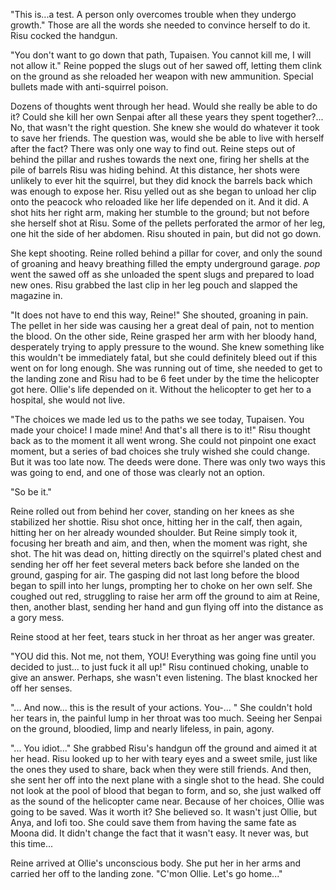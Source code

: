 "This is...a test. A person only overcomes trouble when they undergo growth." Those are all the words she needed to convince herself to do it. Risu cocked the handgun.

"You don't want to go down that path, Tupaisen. You cannot kill me, I will not allow it." Reine popped the slugs out of her sawed off, letting them clink on the ground as she reloaded her weapon with new ammunition. Special bullets made with anti-squirrel poison.

Dozens of thoughts went through her head. Would she really be able to do it? Could she kill her own Senpai after all these years they spent together?... No, that wasn't the right question. She knew she would do whatever it took to save her friends. The question was, would she be able to live with herself after the fact? There was only one way to find out. Reine steps out of behind the pillar and rushes towards the next one, firing her shells at the pile of barrels Risu was hiding behind. At this distance, her shots were unlikely to ever hit the squirrel, but they did knock the barrels back which was enough to expose her. Risu yelled out as she began to unload her clip onto the peacock who reloaded like her life depended on it. And it did. A shot hits her right arm, making her stumble to the ground; but not before she herself shot at Risu. Some of the pellets perforated the armor of her leg, one hit the side of her abdomen. Risu shouted in pain, but did not go down.

She kept shooting. Reine rolled behind a pillar for cover, and only the sound of groaning and heavy breathing filled the empty underground garage. *pop* went the sawed off as she unloaded the spent slugs and prepared to load new ones. Risu grabbed the last clip in her leg pouch and slapped the magazine in.

"It does not have to end this way, Reine!" She shouted, groaning in pain. The pellet in her side was causing her a great deal of pain, not to mention the blood. On the other side, Reine grasped her arm with her bloody hand, desperately trying to apply pressure to the wound. She knew something like this wouldn't be immediately fatal, but she could definitely bleed out if this went on for long enough. She was running out of time, she needed to get to the landing zone and Risu had to be 6 feet under by the time the helicopter got here. Ollie's life depended on it. Without the helicopter to get her to a hospital, she would not live.

"The choices we made led us to the paths we see today, Tupaisen. You made your choice! I made mine! And that's all there is to it!" Risu thought back as to the moment it all went wrong. She could not pinpoint one exact moment, but a series of bad choices she truly wished she could change. But it was too late now. The deeds were done. There was only two ways this was going to end, and one of those was clearly not an option.

"So be it."

Reine rolled out from behind her cover, standing on her knees as she stabilized her shottie. Risu shot once, hitting her in the calf, then again, hitting her on her already wounded shoulder. But Reine simply took it, focusing her breath and aim, and then, when the moment was right, she shot. The hit was dead on, hitting directly on the squirrel's plated chest and sending her off her feet several meters back before she landed on the ground, gasping for air. The gasping did not last long before the blood began to spill into her lungs, prompting her to choke on her own self. She coughed out red, struggling to raise her arm off the ground to aim at Reine, then, another blast, sending her hand and gun flying off into the distance as a gory mess.

Reine stood at her feet, tears stuck in her throat as her anger was greater.

"YOU did this. Not me, not them, YOU! Everything was going fine until you decided to just... to just fuck it all up!" Risu continued choking, unable to give an answer. Perhaps, she wasn't even listening. The blast knocked her off her senses.

"... And now... this is the result of your actions. You-... " She couldn't hold her tears in, the painful lump in her throat was too much. Seeing her Senpai on the ground, bloodied, limp and nearly lifeless, in pain, agony.

"... You idiot..." She grabbed Risu's handgun off the ground and aimed it at her head. Risu looked up to her with teary eyes and a sweet smile, just like the ones they used to share, back when they were still friends. And then, she sent her off into the next plane with a single shot to the head. She could not look at the pool of blood that began to form, and so, she just walked off as the sound of the helicopter came near. Because of her choices, Ollie was going to be saved. Was it worth it? She believed so. It wasn't just Ollie, but Anya, and Iofi too. She could save them from having the same fate as Moona did. It didn't change the fact that it wasn't easy. It never was, but this time...

Reine arrived at Ollie's unconscious body. She put her in her arms and carried her off to the landing zone. "C'mon Ollie. Let's go home..."